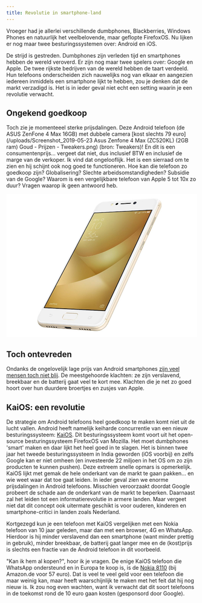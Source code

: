 ```yaml
---
title: Revolutie in smartphone-land
---
```


Vroeger had je allerlei verschillende dumbphones, Blackberries, Windows Phones en natuurlijk het veelbelovende, maar geflopte FirefoxOS. Nu lijken er nog maar twee besturingssystemen over: Android en iOS.

De strijd is gestreden. Dumbphones zijn verleden tijd en smartphones hebben de wereld veroverd. Er zijn nog maar twee spelers over: Google en Apple. De twee rijkste bedrijven van de wereld hebben de taart verdeeld. Hun telefoons onderscheiden zich nauwelijks nog van elkaar en aangezien iedereen inmiddels een smartphone lijkt te hebben, zou je denken dat de markt verzadigd is. Het is in ieder geval niet echt een setting waarin je een revolutie verwacht.

## Ongekend goedkoop

Toch zie je momenteeel sterke prijsdalingen. Deze Android telefoon (de ASUS ZenFone 4 Max 16GB) met dubbele camera [kost slechts 79 euro](/uploads/Screenshot_2019-05-23 Asus Zenfone 4 Max (ZC520KL) (2GB ram) Goud - Prijzen - Tweakers.png) (bron: Tweakers)\! En dit is een consumentenprijs… vergeet dat niet, dus inclusief BTW en inclusief de marge van de verkoper. Ik vind dat ongelooflijk. Het is een sierraad om te zien en hij schijnt ook nog goed te functioneren. Hoe kan die telefoon zo goedkoop zijn? Globalisering? Slechte arbeidsomstandigheden? Subsidie van de Google? Waarom is een vergelijkbare telefoon van Apple 5 tot 10x zo duur? Vragen waarop ik geen antwoord heb.

![](/uploads/asuszenhone4max.jpeg)

## Toch ontevreden

Ondanks de ongelovelijk lage prijs van Android smartphones [zijn veel mensen toch niet blij](https://www.usecue.com/blog/the-new-nokia-3310-could-give-you-your-life-back/). De meestgehoorde klachten: ze zijn verslavend, breekbaar en de batterij gaat veel te kort mee. Klachten die je net zo goed hoort over hun duurdere broertjes en zusjes van Apple.

## KaiOS: een revolutie

De strategie om Android telefoons heel goedkoop te maken komt niet uit de lucht vallen. Android heeft namelijk keiharde concurrentie van een nieuw besturingssysteem: [KaiOS](https://www.kaiostech.com/). Dit besturingssysteem komt voort uit het open-source besturingssysteem FirefoxOS van Mozilla. Het moet dumbphones 'smart' maken en daar lijkt het heel goed in te slagen. Het is binnen twee jaar het tweede besturingssysteem in India geworden (iOS voorbij) en zelfs Google kan er niet omheen (en investeerde 22 miljoen in het OS om zo zijn producten te kunnen pushen). Deze extreem snelle opmars is opmerkelijk. KaiOS lijkt met gemak de hele onderkant van de markt te gaan pakken... en wie weet waar dat toe gaat leiden. In ieder geval zien we enorme prijsdalingen in Android telefoons. Misschien veroorzaakt doordat Google probeert de schade aan de onderkant van de markt te beperken. Daarnaast zal het leiden tot een informatierevolutie in armere landen. Maar vergeet niet dat dit concept ook uitermate geschikt is voor ouderen, kinderen en smartphone-critici in landen zoals Nederland.

Kortgezegd kun je een telefoon met KaiOS vergelijken met een Nokia telefoon van 10 jaar geleden, maar dan met een browser, 4G en WhatsApp. Hierdoor is hij minder verslavend dan een smartphone (want minder prettig in gebruik), minder breekbaar, de batterij gaat langer mee en de (kost)prijs is slechts een fractie van de Android telefoon in dit voorbeeld.

"Kan ik hem al kopen?", hoor ik je vragen. De enige KaiOS telefoon die WhatsApp ondersteund en in Europa te koop is, is de [Nokia 8110](/uploads/71HvRiX++lL._SX522_.jpg) (bij Amazon.de voor 57 euro). Dat is veel te veel geld voor een telefoon die maar weinig kan, maar heeft waarschijnlijk te maken met het feit dat hij nog nieuw is. Ik zou nog even wachten, want ik verwacht dat dit soort telefoons in de toekomst rond de 10 euro gaan kosten (gesponsord door Google).